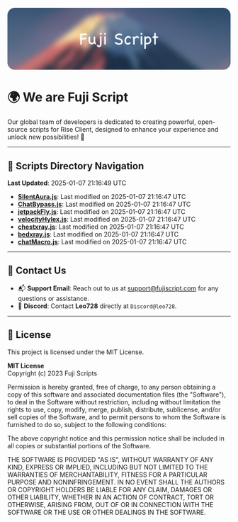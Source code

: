 ![Banner](.github/b.webp)

# 🌍 **We are Fuji Script**

Our global team of developers is dedicated to creating powerful, open-source scripts for Rise Client, designed to enhance your experience and unlock new possibilities! 🌟

---
<!-- SCRIPTS_NAVIGATION_START -->
## 📂 **Scripts Directory Navigation**

**Last Updated**: 2025-01-07 21:16:49 UTC

- **[SilentAura.js](scripts/SilentAura.js)**: Last modified on 2025-01-07 21:16:47 UTC
- **[ChatBypass.js](scripts/ChatBypass.js)**: Last modified on 2025-01-07 21:16:47 UTC
- **[jetpackFly.js](scripts/jetpackFly.js)**: Last modified on 2025-01-07 21:16:47 UTC
- **[velocityHylex.js](scripts/velocityHylex.js)**: Last modified on 2025-01-07 21:16:47 UTC
- **[chestxray.js](scripts/chestxray.js)**: Last modified on 2025-01-07 21:16:47 UTC
- **[bedxray.js](scripts/bedxray.js)**: Last modified on 2025-01-07 21:16:47 UTC
- **[chatMacro.js](scripts/chatMacro.js)**: Last modified on 2025-01-07 21:16:47 UTC

<!-- SCRIPTS_NAVIGATION_END -->

---

## 💬 **Contact Us**  
- 📬 **Support Email**: Reach out to us at [support@fujiscript.com](mailto:support@fujiscript.com) for any questions or assistance.  
- 💬 **Discord**: Contact **Leo728** directly at `Discord@leo728`.

---

## 📜 **License**

This project is licensed under the MIT License.  

**MIT License**  
Copyright (c) 2023 Fuji Scripts  

Permission is hereby granted, free of charge, to any person obtaining a copy of this software and associated documentation files (the "Software"), to deal in the Software without restriction, including without limitation the rights to use, copy, modify, merge, publish, distribute, sublicense, and/or sell copies of the Software, and to permit persons to whom the Software is furnished to do so, subject to the following conditions:  

The above copyright notice and this permission notice shall be included in all copies or substantial portions of the Software.  

THE SOFTWARE IS PROVIDED "AS IS", WITHOUT WARRANTY OF ANY KIND, EXPRESS OR IMPLIED, INCLUDING BUT NOT LIMITED TO THE WARRANTIES OF MERCHANTABILITY, FITNESS FOR A PARTICULAR PURPOSE AND NONINFRINGEMENT. IN NO EVENT SHALL THE AUTHORS OR COPYRIGHT HOLDERS BE LIABLE FOR ANY CLAIM, DAMAGES OR OTHER LIABILITY, WHETHER IN AN ACTION OF CONTRACT, TORT OR OTHERWISE, ARISING FROM, OUT OF OR IN CONNECTION WITH THE SOFTWARE OR THE USE OR OTHER DEALINGS IN THE SOFTWARE.  
